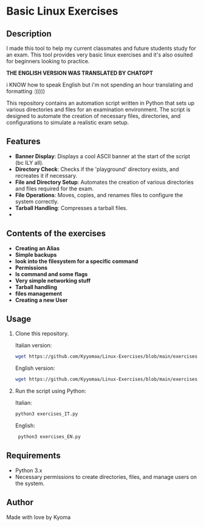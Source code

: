 
# Basic Linux Exercises

## Description
I made this tool to help my current classmates and future students study for an exam.
This tool provides very basic linux exercises and it's also osuited for beginners looking to practice.

**THE ENGLISH VERSION WAS TRANSLATED BY CHATGPT**

i KNOW how to speak English but i'm not spending an hour translating and formatting :)))))

This repository contains an automation script written in Python that sets up various directories and files for an examination environment. The script is designed to automate the creation of necessary files, directories, and configurations to simulate a realistic exam setup.

## Features

- **Banner Display**: Displays a cool ASCII banner at the start of the script (bc ILY all).
- **Directory Check**: Checks if the 'playground' directory exists, and recreates it if necessary.
- **File and Directory Setup**: Automates the creation of various directories and files required for the exam.
- **File Operations**: Moves, copies, and renames files to configure the system correctly.
- **Tarball Handling**: Compresses a tarball files.
- 
## Contents of the exercises 
- **Creating an Alias**
- **Simple backups**
- **look into the filesystem for a specific command**
- **Permissions**
- **ls command and some flags**
- **Very simple networking stuff**
- **Tarball handling**
- **files management**
- **Creating a new User**

## Usage

1. Clone this repository.
   
   Italian version:
    ```bash
   wget https://github.com/Kyyomaa/Linux-Exercises/blob/main/exercises_IT.py
    ```
   English version:
   ```bash
   wget https://github.com/Kyyomaa/Linux-Exercises/blob/main/exercises_EN.py
   ```
3. Run the script using Python:

   Italian:
    ```bash
    python3 exercises_IT.py
    ```
   English:
   ```bash
    python3 exercises_EN.py
    ```

## Requirements

- Python 3.x
- Necessary permissions to create directories, files, and manage users on the system.

## Author

Made with love by Kyoma

